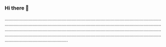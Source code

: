 ### Hi there 👋

..................................................................................................................................................................................................................................................................................................................................................................................................................................................................................................................................................................